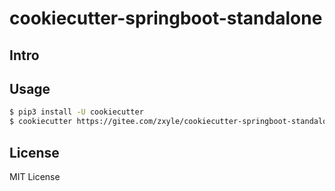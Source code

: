 # cookiecutter-springboot-standalone

## Intro

## Usage
```bash
$ pip3 install -U cookiecutter
$ cookiecutter https://gitee.com/zxyle/cookiecutter-springboot-standalone.git 
```

## License
MIT License

